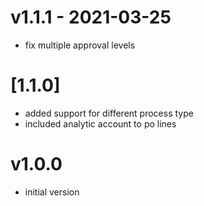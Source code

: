 # v1.1.1 - 2021-03-25
  - fix multiple approval levels

# [1.1.0]
  - added support for different process type
  - included analytic account to po lines

# v1.0.0
  - initial version